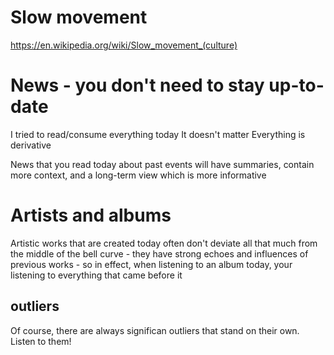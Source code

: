 
# Slow movement
https://en.wikipedia.org/wiki/Slow_movement_(culture)

# News - you don't need to stay up-to-date
I tried to read/consume everything today
It doesn't matter
Everything is derivative

News that you read today about past events will have summaries, contain more context, and a long-term view which is more informative

# Artists and albums

Artistic works that are created today often don't deviate all that much from the middle of the bell curve - they have strong echoes and influences of previous works - so in effect, when listening to an album today, your listening to everything that came before it

## outliers
Of course, there are always significan outliers that stand on their own. Listen to them!